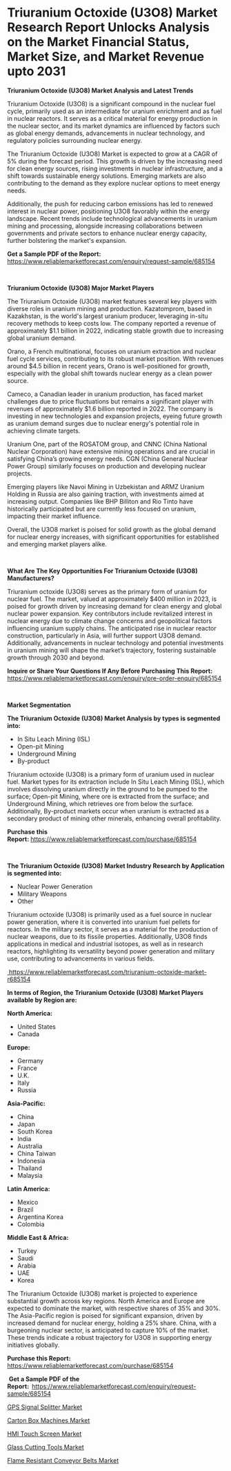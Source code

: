 <p><h1>Triuranium Octoxide (U3O8) Market Research Report Unlocks Analysis on the Market Financial Status, Market Size, and Market Revenue upto 2031</h1></p><p><strong>Triuranium Octoxide (U3O8) Market Analysis and Latest Trends</strong></p>
<p><p>Triuranium Octoxide (U3O8) is a significant compound in the nuclear fuel cycle, primarily used as an intermediate for uranium enrichment and as fuel in nuclear reactors. It serves as a critical material for energy production in the nuclear sector, and its market dynamics are influenced by factors such as global energy demands, advancements in nuclear technology, and regulatory policies surrounding nuclear energy.</p><p>The Triuranium Octoxide (U3O8) Market is expected to grow at a CAGR of 5% during the forecast period. This growth is driven by the increasing need for clean energy sources, rising investments in nuclear infrastructure, and a shift towards sustainable energy solutions. Emerging markets are also contributing to the demand as they explore nuclear options to meet energy needs.</p><p>Additionally, the push for reducing carbon emissions has led to renewed interest in nuclear power, positioning U3O8 favorably within the energy landscape. Recent trends include technological advancements in uranium mining and processing, alongside increasing collaborations between governments and private sectors to enhance nuclear energy capacity, further bolstering the market's expansion.</p></p>
<p><strong>Get a Sample PDF of the Report:&nbsp;</strong> <a href="https://www.reliablemarketforecast.com/enquiry/request-sample/685154?utm_campaign=1567&utm_medium=2&utm_source=Github&utm_content=ia&utm_term=20102024&utm_id=triuranium-octoxide-u3o8">https://www.reliablemarketforecast.com/enquiry/request-sample/685154</a></p>
<p>&nbsp;</p>
<p><strong>Triuranium Octoxide (U3O8) Major Market Players</strong></p>
<p><p>The Triuranium Octoxide (U3O8) market features several key players with diverse roles in uranium mining and production. Kazatomprom, based in Kazakhstan, is the world's largest uranium producer, leveraging in-situ recovery methods to keep costs low. The company reported a revenue of approximately $1.1 billion in 2022, indicating stable growth due to increasing global uranium demand.</p><p>Orano, a French multinational, focuses on uranium extraction and nuclear fuel cycle services, contributing to its robust market position. With revenues around $4.5 billion in recent years, Orano is well-positioned for growth, especially with the global shift towards nuclear energy as a clean power source.</p><p>Cameco, a Canadian leader in uranium production, has faced market challenges due to price fluctuations but remains a significant player with revenues of approximately $1.6 billion reported in 2022. The company is investing in new technologies and expansion projects, eyeing future growth as uranium demand surges due to nuclear energy's potential role in achieving climate targets.</p><p>Uranium One, part of the ROSATOM group, and CNNC (China National Nuclear Corporation) have extensive mining operations and are crucial in satisfying China’s growing energy needs. CGN (China General Nuclear Power Group) similarly focuses on production and developing nuclear projects.</p><p>Emerging players like Navoi Mining in Uzbekistan and ARMZ Uranium Holding in Russia are also gaining traction, with investments aimed at increasing output. Companies like BHP Billiton and Rio Tinto have historically participated but are currently less focused on uranium, impacting their market influence.</p><p>Overall, the U3O8 market is poised for solid growth as the global demand for nuclear energy increases, with significant opportunities for established and emerging market players alike.</p></p>
<p>&nbsp;</p>
<p><strong>What Are The Key Opportunities For Triuranium Octoxide (U3O8) Manufacturers?</strong></p>
<p><p>Triuranium octoxide (U3O8) serves as the primary form of uranium for nuclear fuel. The market, valued at approximately $400 million in 2023, is poised for growth driven by increasing demand for clean energy and global nuclear power expansion. Key contributors include revitalized interest in nuclear energy due to climate change concerns and geopolitical factors influencing uranium supply chains. The anticipated rise in nuclear reactor construction, particularly in Asia, will further support U3O8 demand. Additionally, advancements in nuclear technology and potential investments in uranium mining will shape the market’s trajectory, fostering sustainable growth through 2030 and beyond.</p></p>
<p><strong>Inquire or Share Your Questions If Any Before Purchasing This Report:</strong> <a href="https://www.reliablemarketforecast.com/enquiry/pre-order-enquiry/685154?utm_campaign=1567&utm_medium=2&utm_source=Github&utm_content=ia&utm_term=20102024&utm_id=triuranium-octoxide-u3o8">https://www.reliablemarketforecast.com/enquiry/pre-order-enquiry/685154</a></p>
<p>&nbsp;</p>
<p><strong>Market Segmentation</strong></p>
<p><strong>The Triuranium Octoxide (U3O8) Market Analysis by types is segmented into:</strong></p>
<p><ul><li>In Situ Leach Mining (ISL)</li><li>Open-pit Mining</li><li>Underground Mining</li><li>By-product</li></ul></p>
<p><p>Triuranium octoxide (U3O8) is a primary form of uranium used in nuclear fuel. Market types for its extraction include In Situ Leach Mining (ISL), which involves dissolving uranium directly in the ground to be pumped to the surface; Open-pit Mining, where ore is extracted from the surface; and Underground Mining, which retrieves ore from below the surface. Additionally, By-product markets occur when uranium is extracted as a secondary product of mining other minerals, enhancing overall profitability.</p></p>
<p><strong>Purchase this Report:&nbsp;</strong><a href="https://www.reliablemarketforecast.com/purchase/685154?utm_campaign=1567&utm_medium=2&utm_source=Github&utm_content=ia&utm_term=20102024&utm_id=triuranium-octoxide-u3o8">https://www.reliablemarketforecast.com/purchase/685154</a></p>
<p>&nbsp;</p>
<p><strong>The Triuranium Octoxide (U3O8) Market Industry Research by Application is segmented into:</strong></p>
<p><ul><li>Nuclear Power Generation</li><li>Military Weapons</li><li>Other</li></ul></p>
<p><p>Triuranium octoxide (U3O8) is primarily used as a fuel source in nuclear power generation, where it is converted into uranium fuel pellets for reactors. In the military sector, it serves as a material for the production of nuclear weapons, due to its fissile properties. Additionally, U3O8 finds applications in medical and industrial isotopes, as well as in research reactors, highlighting its versatility beyond power generation and military use, contributing to advancements in various fields.</p></p>
<p><a href="https://www.reliablemarketforecast.com/triuranium-octoxide-market-r685154?utm_campaign=1567&utm_medium=2&utm_source=Github&utm_content=ia&utm_term=20102024&utm_id=triuranium-octoxide-u3o8">&nbsp;https://www.reliablemarketforecast.com/triuranium-octoxide-market-r685154</a></p>
<p><strong>In terms of Region, the Triuranium Octoxide (U3O8) Market Players available by Region are:</strong></p>
<p>
    <p> <strong> North America: </strong>
        <ul>
            <li>United States</li>
            <li>Canada</li>
        </ul>
        </p> 
    <p> <strong> Europe: </strong>
        <ul>
            <li>Germany</li>
            <li>France</li>
            <li>U.K.</li>
            <li>Italy</li>
            <li>Russia</li>
        </ul>
        </p> 
    <p> <strong> Asia-Pacific: </strong>
        <ul>
            <li>China</li>
            <li>Japan</li>
            <li>South Korea</li>
            <li>India</li>
            <li>Australia</li>
            <li>China Taiwan</li>
            <li>Indonesia</li>
            <li>Thailand</li>
            <li>Malaysia</li>
        </ul>
        </p> 
    <p> <strong> Latin America: </strong>
        <ul>
            <li>Mexico</li>
            <li>Brazil</li>
            <li>Argentina Korea</li>
            <li>Colombia</li>
        </ul>
        </p> 
    <p> <strong> Middle East & Africa: </strong>
        <ul>
            <li>Turkey</li>
            <li>Saudi</li>
            <li>Arabia</li>
            <li>UAE</li>
            <li>Korea</li>
        </ul>
    </p>
    </p>
<p><p>The Triuranium Octoxide (U3O8) market is projected to experience substantial growth across key regions. North America and Europe are expected to dominate the market, with respective shares of 35% and 30%. The Asia-Pacific region is poised for significant expansion, driven by increased demand for nuclear energy, holding a 25% share. China, with a burgeoning nuclear sector, is anticipated to capture 10% of the market. These trends indicate a robust trajectory for U3O8 in supporting energy initiatives globally.</p></p>
<p><strong>Purchase this Report: </strong><a href="https://www.reliablemarketforecast.com/purchase/685154?utm_campaign=1567&utm_medium=2&utm_source=Github&utm_content=ia&utm_term=20102024&utm_id=triuranium-octoxide-u3o8">https://www.reliablemarketforecast.com/purchase/685154</a></p>
<p>&nbsp;<strong>Get a Sample PDF of the Report:&nbsp;&nbsp;</strong><a href="https://www.reliablemarketforecast.com/enquiry/request-sample/685154?utm_campaign=1567&utm_medium=2&utm_source=Github&utm_content=ia&utm_term=20102024&utm_id=triuranium-octoxide-u3o8">https://www.reliablemarketforecast.com/enquiry/request-sample/685154</a></p>
<p><strong></strong></p>
<p><p><a href="https://www.linkedin.com/pulse/global-gps-signal-splitter-market-opportunities-challenges2024-rrzae?utm_campaign=1567&utm_medium=2&utm_source=Github&utm_content=ia&utm_term=20102024&utm_id=triuranium-octoxide-u3o8">GPS Signal Splitter Market</a></p><p><a href="https://www.linkedin.com/pulse/carton-box-machines-market-overview-global-trends-future-xwjle?utm_campaign=1567&utm_medium=2&utm_source=Github&utm_content=ia&utm_term=20102024&utm_id=triuranium-octoxide-u3o8">Carton Box Machines Market</a></p><p><a href="https://www.linkedin.com/pulse/hmi-touch-screen-market-trends-focusing-insight-forecast-analysis-cwige?utm_campaign=1567&utm_medium=2&utm_source=Github&utm_content=ia&utm_term=20102024&utm_id=triuranium-octoxide-u3o8">HMI Touch Screen Market</a></p><p><a href="https://www.linkedin.com/pulse/global-glass-cutting-tools-nexus-sector-confluences-regional-ylhbe?utm_campaign=1567&utm_medium=2&utm_source=Github&utm_content=ia&utm_term=20102024&utm_id=triuranium-octoxide-u3o8">Glass Cutting Tools Market</a></p><p><a href="https://www.linkedin.com/pulse/future-innovation-global-flame-resistant-conveyor-belts-market-rh4pe?utm_campaign=1567&utm_medium=2&utm_source=Github&utm_content=ia&utm_term=20102024&utm_id=triuranium-octoxide-u3o8">Flame Resistant Conveyor Belts Market</a></p></p>